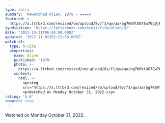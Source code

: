 ```yaml
---
type: entry
summary: 'Rewatched Alien, 1979 - ★★★★★'
featured: >-
  https://a.ltrbxd.com/resized/sm/upload/8v/f1/qw/aa/bg7K6VtUG7Ew70gQj6SSroD5d4R-0-600-0-900-crop.jpg?v=a932f9e98e
syndication: 'https://letterboxd.com/benji/film/alien/3/'
date: '2022-10-31T06:00:00.000Z'
updated: '2022-11-01T02:21:56.000Z'
watch-of:
  type: h-cite
  properties:
    name: Alien
    published: '1979'
    photo: >-
      https://a.ltrbxd.com/resized/sm/upload/8v/f1/qw/aa/bg7K6VtUG7Ew70gQj6SSroD5d4R-0-600-0-900-crop.jpg?v=a932f9e98e
    content:
      html: >-
        <p><img
        src="https://a.ltrbxd.com/resized/sm/upload/8v/f1/qw/aa/bg7K6VtUG7Ew70gQj6SSroD5d4R-0-600-0-900-crop.jpg?v=a932f9e98e"/></p>
        <p>Watched on Monday October 31, 2022.</p>
rating: '5.0'
rewatch: true
---
```

Watched on Monday October 31, 2022.
